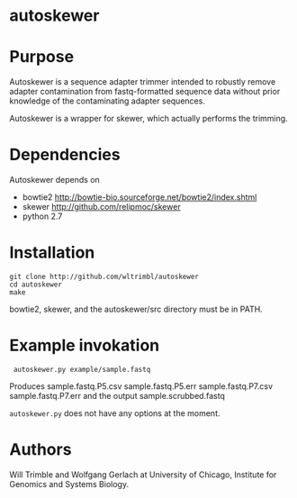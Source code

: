 # autoskewer

Purpose
=======
Autoskewer is a sequence adapter trimmer intended to robustly remove adapter 
contamination from fastq-formatted sequence data without prior knowledge of
the contaminating adapter sequences.

Autoskewer is a wrapper for skewer, which actually performs the trimming.

Dependencies
============
Autoskewer depends on
* bowtie2 http://bowtie-bio.sourceforge.net/bowtie2/index.shtml
* skewer http://github.com/relipmoc/skewer
* python 2.7

Installation
============

    git clone http://github.com/wltrimbl/autoskewer
    cd autoskewer
    make

bowtie2, skewer, and the autoskewer/src directory must be in PATH.

Example invokation
==================

     autoskewer.py example/sample.fastq
 
Produces
     sample.fastq.P5.csv
     sample.fastq.P5.err
     sample.fastq.P7.csv
     sample.fastq.P7.err
and the output
     sample.scrubbed.fastq

`autoskewer.py` does not have any options at the moment.

Authors
=======

Will Trimble and Wolfgang Gerlach at University of Chicago, Institute for Genomics 
and Systems Biology.

